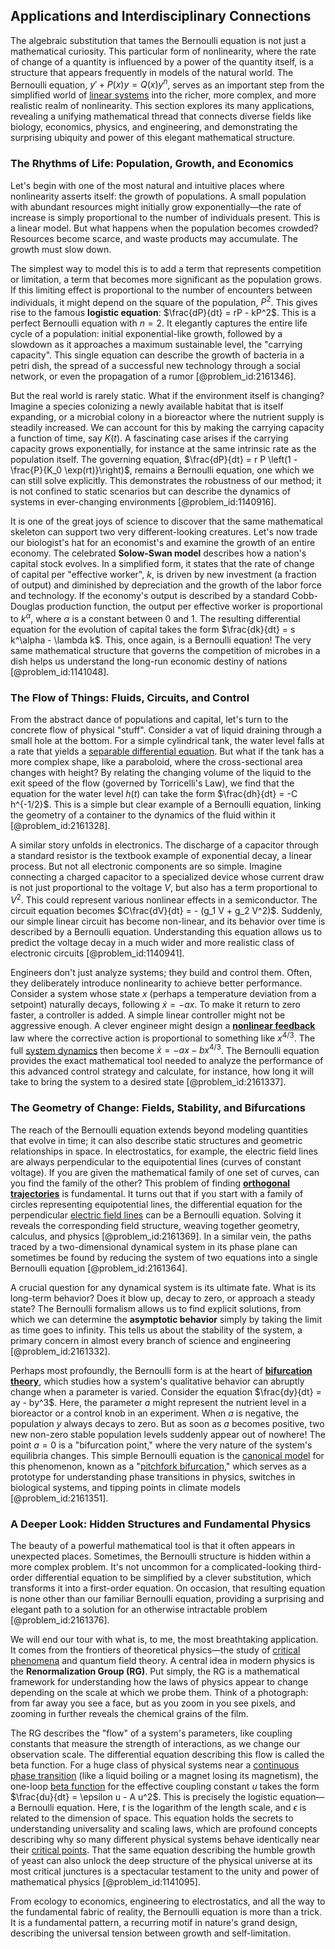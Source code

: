 ## Applications and Interdisciplinary Connections

The algebraic substitution that tames the Bernoulli equation is not just a mathematical curiosity. This particular form of nonlinearity, where the rate of change of a quantity is influenced by a power of the quantity itself, is a structure that appears frequently in models of the natural world. The Bernoulli equation, $y' + P(x)y = Q(x)y^n$, serves as an important step from the simplified world of [linear systems](@article_id:147356) into the richer, more complex, and more realistic realm of nonlinearity. This section explores its many applications, revealing a unifying mathematical thread that connects diverse fields like biology, economics, physics, and engineering, and demonstrating the surprising ubiquity and power of this elegant mathematical structure.

### The Rhythms of Life: Population, Growth, and Economics

Let's begin with one of the most natural and intuitive places where nonlinearity asserts itself: the growth of populations. A small population with abundant resources might initially grow exponentially—the rate of increase is simply proportional to the number of individuals present. This is a linear model. But what happens when the population becomes crowded? Resources become scarce, and waste products may accumulate. The growth must slow down.

The simplest way to model this is to add a term that represents competition or limitation, a term that becomes more significant as the population grows. If this limiting effect is proportional to the number of encounters between individuals, it might depend on the square of the population, $P^2$. This gives rise to the famous **logistic equation**: $\frac{dP}{dt} = rP - kP^2$. This is a perfect Bernoulli equation with $n=2$. It elegantly captures the entire life cycle of a population: initial exponential-like growth, followed by a slowdown as it approaches a maximum sustainable level, the "carrying capacity". This single equation can describe the growth of bacteria in a petri dish, the spread of a successful new technology through a social network, or even the propagation of a rumor [@problem_id:2161346].

But the real world is rarely static. What if the environment itself is changing? Imagine a species colonizing a newly available habitat that is itself expanding, or a microbial colony in a bioreactor where the nutrient supply is steadily increased. We can account for this by making the carrying capacity a function of time, say $K(t)$. A fascinating case arises if the carrying capacity grows exponentially, for instance at the same intrinsic rate as the population itself. The governing equation, $\frac{dP}{dt} = r P \left(1 - \frac{P}{K_0 \exp(rt)}\right)$, remains a Bernoulli equation, one which we can still solve explicitly. This demonstrates the robustness of our method; it is not confined to static scenarios but can describe the dynamics of systems in ever-changing environments [@problem_id:1140916].

It is one of the great joys of science to discover that the same mathematical skeleton can support two very different-looking creatures. Let's now trade our biologist's hat for an economist's and examine the growth of an entire economy. The celebrated **Solow-Swan model** describes how a nation's capital stock evolves. In a simplified form, it states that the rate of change of capital per "effective worker", $k$, is driven by new investment (a fraction of output) and diminished by depreciation and the growth of the labor force and technology. If the economy's output is described by a standard Cobb-Douglas production function, the output per effective worker is proportional to $k^\alpha$, where $\alpha$ is a constant between 0 and 1. The resulting differential equation for the evolution of capital takes the form $\frac{dk}{dt} = s k^\alpha - \lambda k$. This, once again, is a Bernoulli equation! The very same mathematical structure that governs the competition of microbes in a dish helps us understand the long-run economic destiny of nations [@problem_id:1141048].

### The Flow of Things: Fluids, Circuits, and Control

From the abstract dance of populations and capital, let's turn to the concrete flow of physical "stuff". Consider a vat of liquid draining through a small hole at the bottom. For a simple cylindrical tank, the water level falls at a rate that yields a [separable differential equation](@article_id:169405). But what if the tank has a more complex shape, like a paraboloid, where the cross-sectional area changes with height? By relating the changing volume of the liquid to the exit speed of the flow (governed by Torricelli's Law), we find that the equation for the water level $h(t)$ can take the form $\frac{dh}{dt} = -C h^{-1/2}$. This is a simple but clear example of a Bernoulli equation, linking the geometry of a container to the dynamics of the fluid within it [@problem_id:2161328].

A similar story unfolds in electronics. The discharge of a capacitor through a standard resistor is the textbook example of exponential decay, a linear process. But not all electronic components are so simple. Imagine connecting a charged capacitor to a specialized device whose current draw is not just proportional to the voltage $V$, but also has a term proportional to $V^2$. This could represent various nonlinear effects in a semiconductor. The circuit equation becomes $C\frac{dV}{dt} = - (g_1 V + g_2 V^2)$. Suddenly, our simple linear circuit has become non-linear, and its behavior over time is described by a Bernoulli equation. Understanding this equation allows us to predict the voltage decay in a much wider and more realistic class of electronic circuits [@problem_id:1140941].

Engineers don't just analyze systems; they build and control them. Often, they deliberately introduce nonlinearity to achieve better performance. Consider a system whose state $x$ (perhaps a temperature deviation from a setpoint) naturally decays, following $\dot{x} = -ax$. To make it return to zero faster, a controller is added. A simple linear controller might not be aggressive enough. A clever engineer might design a **[nonlinear feedback](@article_id:179841)** law where the corrective action is proportional to something like $x^{4/3}$. The full [system dynamics](@article_id:135794) then become $\dot{x} = -ax - b x^{4/3}$. The Bernoulli equation provides the exact mathematical tool needed to analyze the performance of this advanced control strategy and calculate, for instance, how long it will take to bring the system to a desired state [@problem_id:2161337].

### The Geometry of Change: Fields, Stability, and Bifurcations

The reach of the Bernoulli equation extends beyond modeling quantities that evolve in time; it can also describe static structures and geometric relationships in space. In electrostatics, for example, the electric field lines are always perpendicular to the equipotential lines (curves of constant voltage). If you are given the mathematical family of one set of curves, can you find the family of the other? This problem of finding **[orthogonal trajectories](@article_id:165030)** is fundamental. It turns out that if you start with a family of circles representing equipotential lines, the differential equation for the perpendicular [electric field lines](@article_id:276515) can be a Bernoulli equation. Solving it reveals the corresponding field structure, weaving together geometry, calculus, and physics [@problem_id:2161369]. In a similar vein, the paths traced by a two-dimensional dynamical system in its phase plane can sometimes be found by reducing the system of two equations into a single Bernoulli equation [@problem_id:2161364].

A crucial question for any dynamical system is its ultimate fate. What is its long-term behavior? Does it blow up, decay to zero, or approach a steady state? The Bernoulli formalism allows us to find explicit solutions, from which we can determine the **asymptotic behavior** simply by taking the limit as time goes to infinity. This tells us about the stability of the system, a primary concern in almost every branch of science and engineering [@problem_id:2161332].

Perhaps most profoundly, the Bernoulli form is at the heart of **[bifurcation theory](@article_id:143067)**, which studies how a system's qualitative behavior can abruptly change when a parameter is varied. Consider the equation $\frac{dy}{dt} = ay - by^3$. Here, the parameter $a$ might represent the nutrient level in a bioreactor or a control knob in an experiment. When $a$ is negative, the population $y$ always decays to zero. But as soon as $a$ becomes positive, two new non-zero stable population levels suddenly appear out of nowhere! The point $a=0$ is a "bifurcation point," where the very nature of the system's equilibria changes. This simple Bernoulli equation is the [canonical model](@article_id:148127) for this phenomenon, known as a "[pitchfork bifurcation](@article_id:143151)," which serves as a prototype for understanding phase transitions in physics, switches in biological systems, and tipping points in climate models [@problem_id:2161351].

### A Deeper Look: Hidden Structures and Fundamental Physics

The beauty of a powerful mathematical tool is that it often appears in unexpected places. Sometimes, the Bernoulli structure is hidden within a more complex problem. It's not uncommon for a complicated-looking third-order differential equation to be simplified by a clever substitution, which transforms it into a first-order equation. On occasion, that resulting equation is none other than our familiar Bernoulli equation, providing a surprising and elegant path to a solution for an otherwise intractable problem [@problem_id:2161376].

We will end our tour with what is, to me, the most breathtaking application. It comes from the frontiers of theoretical physics—the study of [critical phenomena](@article_id:144233) and quantum field theory. A central idea in modern physics is the **Renormalization Group (RG)**. Put simply, the RG is a mathematical framework for understanding how the laws of physics appear to change depending on the scale at which we probe them. Think of a photograph: from far away you see a face, but as you zoom in you see pixels, and zooming in further reveals the chemical grains of the film.

The RG describes the "flow" of a system's parameters, like coupling constants that measure the strength of interactions, as we change our observation scale. The differential equation describing this flow is called the beta function. For a huge class of physical systems near a [continuous phase transition](@article_id:144292) (like a liquid boiling or a magnet losing its magnetism), the one-loop [beta function](@article_id:143265) for the effective coupling constant $u$ takes the form $\frac{du}{dt} = \epsilon u - A u^2$. This is precisely the logistic equation—a Bernoulli equation. Here, $t$ is the logarithm of the length scale, and $\epsilon$ is related to the dimension of space. This equation holds the secrets to understanding universality and scaling laws, which are profound concepts describing why so many different physical systems behave identically near their [critical points](@article_id:144159). That the same equation describing the humble growth of yeast can also unlock the deep structure of the physical universe at its most critical junctures is a spectacular testament to the unity and power of mathematical physics [@problem_id:1141095].

From ecology to economics, engineering to electrostatics, and all the way to the fundamental fabric of reality, the Bernoulli equation is more than a trick. It is a fundamental pattern, a recurring motif in nature's grand design, describing the universal tension between growth and self-limitation.